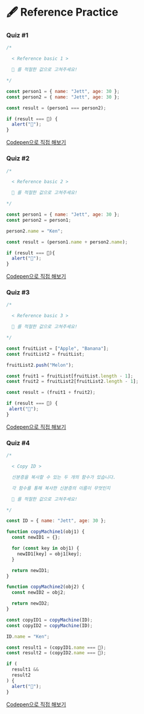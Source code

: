 # 🖋  Reference Practice

### Quiz #1

```javascript
/*

  < Reference basic 1 >

  💬 를 적절한 값으로 고쳐주세요!

*/

const person1 = { name: "Jett", age: 30 };
const person2 = { name: "Jett", age: 30 };

const result = (person1 === person2);

if (result === 💬) {
  alert("🎉");
}
```

[Codepen으로 직접 해보기](https://codepen.io/vanillacoding/pen/JjOdNoj)



### Quiz #2

```javascript
/*

  < Reference basic 2 >

  💬 를 적절한 값으로 고쳐주세요!

*/

const person1 = { name: "Jett", age: 30 };
const person2 = person1;

person2.name = "Ken";

const result = (person1.name + person2.name);

if (result === 💬){
  alert("🎉");
}

```

[Codepen으로 직접 해보기](https://codepen.io/vanillacoding/pen/RwjPVNo?editors=0010)



### Quiz #3

```javascript
/*

  < Reference basic 3 >

  💬 를 적절한 값으로 고쳐주세요!

*/

const fruitList = ["Apple", "Banana"];
const fruitList2 = fruitList;

fruitList2.push("Melon");

const fruit1 = fruitList[fruitList.length - 1];
const fruit2 = fruitList2[fruitList2.length - 1];

const result = (fruit1 + fruit2);

if (result === 💬) {
 alert("🎉");
}
```

[Codepen으로 직접 해보기](https://codepen.io/vanillacoding/pen/PoOqmwj)



### Quiz #4

```javascript
/*

  < Copy ID >

  신분증을 복사할 수 있는 두 개의 함수가 있습니다.

  각 함수를 통해 복사한 신분증의 이름이 무엇인지

  💬 를 적절한 값으로 고쳐주세요!

*/

const ID = { name: "Jett", age: 30 };

function copyMachine1(obj1) {
  const newID1 = {};

  for (const key in obj1) {
    newID1[key] = obj1[key];
  }

  return newID1;
}

function copyMachine2(obj2) {
  const newID2 = obj2;

  return newID2;
}

const copyID1 = copyMachine(ID);
const copyID2 = copyMachine(ID);

ID.name = "Ken";

const result1 = (copyID1.name === 💬);
const result2 = (copyID2.name === 💬);

if (
  result1 &&
  result2
) {
  alert("🎉");
}
```

[Codepen으로 직접 해보기](https://codepen.io/vanillacoding/pen/MWOwmYZ)
